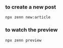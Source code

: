 ### to create a new post

```
npx zenn new:article
```

### to watch the preview

```
npx zenn preview
```